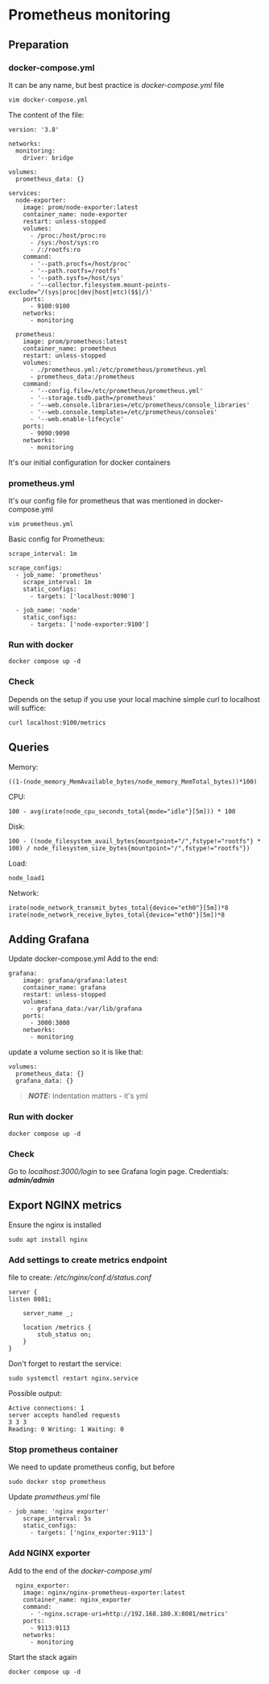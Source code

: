 # Prometheus monitoring

## Preparation
### docker-compose.yml
It can be any name, but best practice is *docker-compose.yml* file
```commandLine
vim docker-compose.yml
```
The content of the file:
```commandLine
version: '3.8'

networks:
  monitoring:
    driver: bridge

volumes:
  prometheus_data: {}

services:
  node-exporter:
    image: prom/node-exporter:latest
    container_name: node-exporter
    restart: unless-stopped
    volumes:
      - /proc:/host/proc:ro
      - /sys:/host/sys:ro
      - /:/rootfs:ro
    command:
      - '--path.procfs=/host/proc'
      - '--path.rootfs=/rootfs'
      - '--path.sysfs=/host/sys'
      - '--collector.filesystem.mount-points-exclude=^/(sys|proc|dev|host|etc)($$|/)'
    ports:
      - 9100:9100
    networks:
      - monitoring

  prometheus:
    image: prom/prometheus:latest
    container_name: prometheus
    restart: unless-stopped
    volumes:
      - ./prometheus.yml:/etc/prometheus/prometheus.yml
      - prometheus_data:/prometheus
    command:
      - '--config.file=/etc/prometheus/prometheus.yml'
      - '--storage.tsdb.path=/prometheus'
      - '--web.console.libraries=/etc/prometheus/console_libraries'
      - '--web.console.templates=/etc/prometheus/consoles'
      - '--web.enable-lifecycle'
    ports:
      - 9090:9090
    networks:
      - monitoring
```
It's our initial configuration for docker containers
### prometheus.yml
It's our config file for prometheus that was mentioned in docker-compose.yml
```commandLine
vim prometheus.yml
```
Basic config for Prometheus:
```commandLine
scrape_interval: 1m

scrape_configs:
  - job_name: 'prometheus'
    scrape_interval: 1m
    static_configs:
      - targets: ['localhost:9090']

  - job_name: 'node'
    static_configs:
      - targets: ['node-exporter:9100']
```
### Run with docker
```
docker compose up -d
```
### Check
Depends on the setup
if you use your local machine simple curl to localhost will suffice:
```
curl localhost:9100/metrics
```
## Queries
Memory:
```
((1-(node_memory_MemAvailable_bytes/node_memory_MemTotal_bytes))*100)
```
CPU:
```
100 - avg(irate(node_cpu_seconds_total{mode="idle"}[5m])) * 100
```
Disk:
```
100 - ((node_filesystem_avail_bytes{mountpoint="/",fstype!="rootfs"} * 100) / node_filesystem_size_bytes{mountpoint="/",fstype!="rootfs"})
```
Load:
```
node_load1 
```
Network:
```
irate(node_network_transmit_bytes_total{device="eth0"}[5m])*8
irate(node_network_receive_bytes_total{device="eth0"}[5m])*8
```
## Adding Grafana
Update docker-compose.yml
Add to the end:
```
grafana:
    image: grafana/grafana:latest
    container_name: grafana
    restart: unless-stopped
    volumes:
      - grafana_data:/var/lib/grafana
    ports:
      - 3000:3000
    networks:
      - monitoring
```
update a volume section so it is like that:
```
volumes:
  prometheus_data: {}
  grafana_data: {}
  ```
> **_NOTE:_**  Indentation matters - it's yml

### Run with docker
```
docker compose up -d
```
### Check
Go to *localhost:3000/login* to see Grafana login page.
Credentials: ***admin/admin***

## Export NGINX metrics
Ensure the nginx is installed
```
sudo apt install nginx
```

### Add settings to create metrics endpoint
file to create: */etc/nginx/conf.d/status.conf*

```
server {
listen 8081;

    server_name _;

    location /metrics {
        stub_status on;
    }
}
```
Don't forget to restart the service:
```
sudo systemctl restart nginx.service
```
Possible output:
```
Active connections: 1
server accepts handled requests
3 3 3
Reading: 0 Writing: 1 Waiting: 0 
```
### Stop prometheus container
We need to update prometheus config, but before
```
sudo docker stop prometheus
```
Update *prometheus.yml* file
```
- job_name: 'nginx exporter'
    scrape_interval: 5s
    static_configs:
      - targets: ['nginx_exporter:9113']
```
###  Add NGINX exporter
Add to the end of the *docker-compose.yml*
```
  nginx_exporter:
    image: nginx/nginx-prometheus-exporter:latest
    container_name: nginx_exporter
    command:
      - '-nginx.scrape-uri=http://192.168.180.X:8081/metrics'
    ports:
      - 9113:9113
    networks:
      - monitoring
```

Start the stack again
```
docker compose up -d
```
